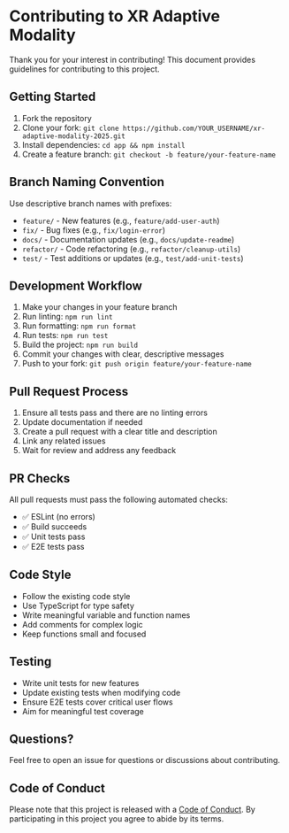 # Contributing to XR Adaptive Modality

Thank you for your interest in contributing! This document provides guidelines for contributing to this project.

## Getting Started

1. Fork the repository
2. Clone your fork: `git clone https://github.com/YOUR_USERNAME/xr-adaptive-modality-2025.git`
3. Install dependencies: `cd app && npm install`
4. Create a feature branch: `git checkout -b feature/your-feature-name`

## Branch Naming Convention

Use descriptive branch names with prefixes:

- `feature/` - New features (e.g., `feature/add-user-auth`)
- `fix/` - Bug fixes (e.g., `fix/login-error`)
- `docs/` - Documentation updates (e.g., `docs/update-readme`)
- `refactor/` - Code refactoring (e.g., `refactor/cleanup-utils`)
- `test/` - Test additions or updates (e.g., `test/add-unit-tests`)

## Development Workflow

1. Make your changes in your feature branch
2. Run linting: `npm run lint`
3. Run formatting: `npm run format`
4. Run tests: `npm run test`
5. Build the project: `npm run build`
6. Commit your changes with clear, descriptive messages
7. Push to your fork: `git push origin feature/your-feature-name`

## Pull Request Process

1. Ensure all tests pass and there are no linting errors
2. Update documentation if needed
3. Create a pull request with a clear title and description
4. Link any related issues
5. Wait for review and address any feedback

## PR Checks

All pull requests must pass the following automated checks:

- ✅ ESLint (no errors)
- ✅ Build succeeds
- ✅ Unit tests pass
- ✅ E2E tests pass

## Code Style

- Follow the existing code style
- Use TypeScript for type safety
- Write meaningful variable and function names
- Add comments for complex logic
- Keep functions small and focused

## Testing

- Write unit tests for new features
- Update existing tests when modifying code
- Ensure E2E tests cover critical user flows
- Aim for meaningful test coverage

## Questions?

Feel free to open an issue for questions or discussions about contributing.

## Code of Conduct

Please note that this project is released with a [Code of Conduct](CODE_OF_CONDUCT.md). 
By participating in this project you agree to abide by its terms.

